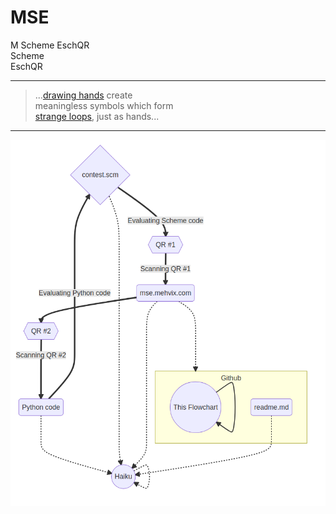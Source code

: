 # MSE

M Scheme EschQR<br> 
Scheme<br>
EschQR<br>


---

<!-- strange loop emerging
from a series of symbols
that form another -->

<!-- meaningless symbols
form a strange loop, emerging
from a series which -->

<!-- emerging from a
set of meaningless symbols
is a strange loop, which, -->

> ...[drawing hands](https://en.wikipedia.org/wiki/Drawing_Hands) create<br>
> meaningless symbols which form <br>
> [strange loops](https://en.wikipedia.org/wiki/Strange_loop), just as hands...<br>

---


![](flowchart.png)